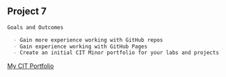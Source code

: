 ## Project 7

``` markdown
Goals and Outcomes

  - Gain more experience working with GitHub repos
  - Gain experience working with GitHub Pages
  - Create an initial CIT Minor portfolio for your labs and projects

```

[My CIT Portfolio](https://github.com/killua-boop/killua-boop.github.io.git)
